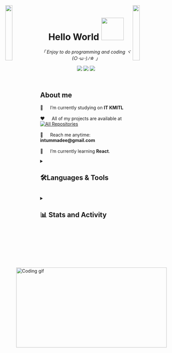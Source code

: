<img align="left" src="https://user-images.githubusercontent.com/65187002/144930161-2f783401-8d27-4fdf-a2f7-cc0ba32f1f1f.gif" width="21%" style="display:inline;">
<img align="right" src="https://user-images.githubusercontent.com/65187002/144930161-2f783401-8d27-4fdf-a2f7-cc0ba32f1f1f.gif" width="21%" style="display:inline;">

<h1 align="center"> Hello World <img src="https://user-images.githubusercontent.com/74038190/219923809-b86dc415-a0c2-4a38-bc88-ad6cf06395a8.gif" width="70px"></h1>

<p align="center">
<em align="center">
 「  Enjoy to do programming and coding  
 ヾ(○･ω･)ﾉ☆ 」 </em>
 <p align="center">
 <a href="https://www.linkedin.com/in/intummadee-maliyam-800856226/"><img src="https://img.shields.io/badge/linkedin-%230077B5.svg?&style=for-the-badge&logo=linkedin&logoColor=white" /></a>
 <a href="mailto:intummadee@gmail.com"><img src="https://img.shields.io/badge/gmail-%23EE0000.svg?&style=for-the-badge&logo=gmail&logoColor=white" /></a>
 <a href="https://www.instagram.com/sakurakazz/"><img src="https://img.shields.io/badge/instagram-%23E4405F.svg?&style=for-the-badge&logo=instagram&logoColor=white" /></a>
 </p>
 

</p>


<!--
![](https://i.imgur.com/waxVImv.png)
-->


<br>
<!--
> 🌱 I’m currently learning [React](https://github.com/Intummadee/GIT_React).


[<img src="https://img.shields.io/badge/linkedin-%230077B5.svg?&style=for-the-badge&logo=linkedin&logoColor=white" />](https://www.linkedin.com/in/intummadee-maliyam-800856226/) 
 [<img src="https://img.shields.io/badge/gmail-%23EE0000.svg?&style=for-the-badge&logo=gmail&logoColor=white">](mailto:intummadee@gmail.com) 
[<img src="https://img.shields.io/badge/twitter-%231DA1F2.svg?&style=for-the-badge&logo=twitter&logoColor=white" />](https://twitter.com/arreyhAbhishek)
 [<img src = "https://img.shields.io/badge/instagram-%23E4405F.svg?&style=for-the-badge&logo=instagram&logoColor=white">](https://www.instagram.com/abhishek_choudhary.99/)
-->
<br>

<!-- About Section -->
 ## About me  
 
<p>
 <img align="right" width="470" height="250" src="https://i.makeagif.com/media/1-17-2021/t80PNA.gif" alt="Coding gif" />
 🔭 &emsp; I’m currently studying on <b>IT KMITL</b> <br/><br/>
 ❤️ &emsp; All of my projects are available at  <a href="https://github.com/Intummadee?tab=repositories" target="_blank"><img alt="All Repositories" title="All Repositories" src="https://img.shields.io/badge/-All%20Repos-2962FF?style=for-the-badge&logo=koding&logoColor=white"/></a> <br/><br/>
 📧 &emsp; Reach me anytime: <b>intummadee@gmail.com</b> <br/><br/>
 🌱 &emsp; I’m currently learning <b>React</b>.

</p>


<details> 
  <summary><h2>🛠️Languages & Tools</h2></summary>
  <!-- Some badges are from https://github.com/Ileriayo/markdown-badges -->

  <h3>👨‍💻 Programming and Markup Languages</h3>
  <p>
   <a href="https://github.com/Ileriayo/markdown-badges"><img src="https://img.shields.io/badge/html5-%23E34F26.svg?style=for-the-badge&logo=html5&logoColor=white" /></a>
   <a href="https://github.com/Ileriayo/markdown-badges"><img src="https://img.shields.io/badge/css3-%231572B6.svg?style=for-the-badge&logo=css3&logoColor=white" /></a>
   <a href="https://github.com/Ileriayo/markdown-badges"><img src="https://img.shields.io/badge/javascript-%23323330.svg?style=for-the-badge&logo=javascript&logoColor=%23F7DF1E" /></a>
   <a href="https://github.com/Ileriayo/markdown-badges"><img src="https://img.shields.io/badge/php-%23777BB4.svg?style=for-the-badge&logo=php&logoColor=white" /></a>
   <a href="https://github.com/Ileriayo/markdown-badges"><img src="https://img.shields.io/badge/java-%23ED8B00.svg?style=for-the-badge&logo=openjdk&logoColor=white" /></a>
   <a href="https://github.com/Ileriayo/markdown-badges"><img src="https://img.shields.io/badge/python-3670A0?style=for-the-badge&logo=python&logoColor=ffdd54" /></a>
   <a href="https://github.com/Ileriayo/markdown-badges"><img src="https://img.shields.io/badge/express.js-%23404d59.svg?style=for-the-badge&logo=express&logoColor=%2361DAFB" /></a>
<!--       <a href="https://skillicons.dev">
       <img src="https://skillicons.dev/icons?i=react,css,html,js" />
      </a>
      <a href="https://skillicons.dev">
       <img src="https://skillicons.dev/icons?i=php,java,py,spring,nodejs,express" />
      </a> -->
  </p>
   <br>
  <h3>🧰 Frameworks and Libraries</h3>

  <p>
   <a href="https://github.com/Ileriayo/markdown-badges"><img src="https://img.shields.io/badge/react_native-%2320232a.svg?style=for-the-badge&logo=react&logoColor=%2361DAFB" /></a>
   <a href="https://github.com/Ileriayo/markdown-badges"><img src="https://img.shields.io/badge/opencv-%23white.svg?style=for-the-badge&logo=opencv&logoColor=white" /></a>
   <a href="https://github.com/Ileriayo/markdown-badges"><img src="https://img.shields.io/badge/tailwindcss-%2338B2AC.svg?style=for-the-badge&logo=tailwind-css&logoColor=white" /></a>
   <a href="https://github.com/Ileriayo/markdown-badges"><img src="https://img.shields.io/badge/threejs-black?style=for-the-badge&logo=three.js&logoColor=white" /></a>
   <a href="https://github.com/Ileriayo/markdown-badges"><img src="https://img.shields.io/badge/vuejs-%2335495e.svg?style=for-the-badge&logo=vuedotjs&logoColor=%234FC08D" /></a>
   <a href="https://github.com/Ileriayo/markdown-badges"><img src="https://img.shields.io/badge/bootstrap-%238511FA.svg?style=for-the-badge&logo=bootstrap&logoColor=white" /></a>
   <a href="https://github.com/Ileriayo/markdown-badges"><img src="https://img.shields.io/badge/django-%23092E20.svg?style=for-the-badge&logo=django&logoColor=white" /></a>
   <a href="https://github.com/Ileriayo/markdown-badges"><img src="https://img.shields.io/badge/jquery-%230769AD.svg?style=for-the-badge&logo=jquery&logoColor=white" /></a>
   <a href="https://github.com/Ileriayo/markdown-badges"><img src="https://img.shields.io/badge/laravel-%23FF2D20.svg?style=for-the-badge&logo=laravel&logoColor=white" /></a>
   <a href="https://github.com/Ileriayo/markdown-badges"><img src="https://img.shields.io/badge/numpy-%23013243.svg?style=for-the-badge&logo=numpy&logoColor=white" /></a>
   <a href="https://github.com/Ileriayo/markdown-badges"><img src="https://img.shields.io/badge/Matplotlib-%23ffffff.svg?style=for-the-badge&logo=Matplotlib&logoColor=black" /></a>
   <a href="https://github.com/Ileriayo/markdown-badges"><img src="https://img.shields.io/badge/pandas-%23150458.svg?style=for-the-badge&logo=pandas&logoColor=white" /></a>
   <a href="https://github.com/Ileriayo/markdown-badges"><img src="https://img.shields.io/badge/node.js-6DA55F?style=for-the-badge&logo=node.js&logoColor=white" /></a>
   <a href="https://github.com/Ileriayo/markdown-badges"><img src="https://img.shields.io/badge/Rabbitmq-FF6600?style=for-the-badge&logo=rabbitmq&logoColor=white" /></a>
   <a href="https://github.com/Ileriayo/markdown-badges"><img src="https://img.shields.io/badge/react-%2320232a.svg?style=for-the-badge&logo=react&logoColor=%2361DAFB" /></a>
   <a href="https://github.com/Ileriayo/markdown-badges"><img src="https://img.shields.io/badge/vite-%23646CFF.svg?style=for-the-badge&logo=vite&logoColor=white" /></a>
<!--       <a href="https://skillicons.dev">
       <img src="https://skillicons.dev/icons?i=opencv,tailwind,threejs,vue,bootstrap,django,jquery,laravel" />
      </a> -->
      
  </p>
 <br>
  <h3>🗄️ Databases and Cloud Hosting</h3>

  <p>
 <a href="https://github.com/Ileriayo/markdown-badges"><img src="https://img.shields.io/badge/MariaDB-003545?style=for-the-badge&logo=mariadb&logoColor=white" /></a>
 <a href="https://github.com/Ileriayo/markdown-badges"><img src="https://img.shields.io/badge/MongoDB-%234ea94b.svg?style=for-the-badge&logo=mongodb&logoColor=white" /></a>
 <a href="https://github.com/Ileriayo/markdown-badges"><img src="https://img.shields.io/badge/mysql-4479A1.svg?style=for-the-badge&logo=mysql&logoColor=white" /></a>
 <a href="https://github.com/Ileriayo/markdown-badges"><img src="https://img.shields.io/badge/firebase-%23039BE5.svg?style=for-the-badge&logo=firebase" /></a>
 <a href="https://github.com/Ileriayo/markdown-badges"><img src="https://img.shields.io/badge/AWS-%23FF9900.svg?style=for-the-badge&logo=amazon-aws&logoColor=white" /></a>
 <a href="https://github.com/Ileriayo/markdown-badges"><img src="https://img.shields.io/badge/GoogleCloud-%234285F4.svg?style=for-the-badge&logo=google-cloud&logoColor=white" /></a>
<!--        <a href="https://skillicons.dev">
       <img src="https://skillicons.dev/icons?i=aws,mongodb,mysql,firebase,gcp" />
       </a>  -->
  </p>
   <br>
  <h3>💻 Software and Tools</h3>

  <p>
   <a href="https://github.com/Ileriayo/markdown-badges"><img src="https://img.shields.io/badge/android%20studio-346ac1?style=for-the-badge&logo=android%20studio&logoColor=white" /></a>
   <a href="https://github.com/Ileriayo/markdown-badges"><img src="https://img.shields.io/badge/Visual%20Studio%20Code-0078d7.svg?style=for-the-badge&logo=visual-studio-code&logoColor=white" /></a>
   <a href="https://github.com/Ileriayo/markdown-badges"><img src="https://img.shields.io/badge/pycharm-143?style=for-the-badge&logo=pycharm&logoColor=black&color=black&labelColor=green" /></a>
   <a href="https://github.com/Ileriayo/markdown-badges"><img src="https://img.shields.io/badge/IntelliJIDEA-000000.svg?style=for-the-badge&logo=intellij-idea&logoColor=white" /></a>
   <a href="https://github.com/Ileriayo/markdown-badges"><img src="https://img.shields.io/badge/Eclipse-FE7A16.svg?style=for-the-badge&logo=Eclipse&logoColor=white" /></a>
   <a href="https://github.com/Ileriayo/markdown-badges"><img src="https://img.shields.io/badge/CodePen-white?style=for-the-badge&logo=codepen&logoColor=black" /></a>
   <a href="https://github.com/Ileriayo/markdown-badges"><img src="https://img.shields.io/badge/Android-3DDC84?style=for-the-badge&logo=android&logoColor=white" /></a>
   <a href="https://github.com/Ileriayo/markdown-badges"><img src="https://img.shields.io/badge/Windows%2011-%230079d5.svg?style=for-the-badge&logo=Windows%2011&logoColor=white" /></a>
   <a href="https://github.com/Ileriayo/markdown-badges"><img src="https://img.shields.io/badge/docker-%230db7ed.svg?style=for-the-badge&logo=docker&logoColor=white" /></a>
   <a href="https://github.com/Ileriayo/markdown-badges"><img src="https://img.shields.io/badge/Notion-%23000000.svg?style=for-the-badge&logo=notion&logoColor=white" /></a>
   <a href="https://github.com/Ileriayo/markdown-badges"><img src="https://img.shields.io/badge/Postman-FF6C37?style=for-the-badge&logo=postman&logoColor=white" /></a>
   <a href="https://github.com/Ileriayo/markdown-badges"><img src="https://img.shields.io/badge/apache-%23D42029.svg?style=for-the-badge&logo=apache&logoColor=white" /></a>
   <a href="https://github.com/Ileriayo/markdown-badges"><img src="https://img.shields.io/badge/jenkins-%232C5263.svg?style=for-the-badge&logo=jenkins&logoColor=white" /></a>
   <a href="https://github.com/Ileriayo/markdown-badges"><img src="https://img.shields.io/badge/Discord-%235865F2.svg?style=for-the-badge&logo=discord&logoColor=white" /></a>
   <a href="https://github.com/Ileriayo/markdown-badges"><img src="https://img.shields.io/badge/github-%23121011.svg?style=for-the-badge&logo=github&logoColor=white" /></a>
   <a href="https://github.com/Ileriayo/markdown-badges"><img src="https://img.shields.io/badge/Brave-FB542B?style=for-the-badge&logo=Brave&logoColor=white" /></a>
   <a href="https://github.com/Ileriayo/markdown-badges"><img src="https://img.shields.io/badge/Canva-%2300C4CC.svg?style=for-the-badge&logo=Canva&logoColor=white" /></a>
   <a href="https://github.com/Ileriayo/markdown-badges"><img src="https://img.shields.io/badge/figma-%23F24E1E.svg?style=for-the-badge&logo=figma&logoColor=white" /></a>    
  </p>
</details>

<br/>


<details> 
  <summary><h2>📊 Stats and Activity</h2></summary>

  <h3>🔥 Streak Stats</h3>

  <!-- GitHub Readme Streak Stats - https://github.com/DenverCoder1/github-readme-streak-stats -->
  <p>
    <a href="https://git.io/streak-stats"><img src="https://streak-stats.demolab.com?user=Intummadee&theme=material-palenight&hide_border=true&mode=weekly" alt="GitHub Streak" /></a>
    <a href="https://github.com/alsiam">
    <img src="https://github-profile-summary-cards.vercel.app/api/cards/profile-details?username=Intummadee&theme=radical" alt="Al Siam's GitHub Contribution"/>
  </a>
  </p>

  <h3>📜 GitHub Profile Stats</h3>

  <!-- https://github.com/anuraghazra/github-readme-stats -->

  

<a href="https://github.com/anuraghazra/github-readme-stats">
  <img height=200 align="center" src="https://github-readme-stats.vercel.app/api?username=Intummadee&theme=omni&hide=contribs&show_icons=true" />
</a>
<a href="https://github.com/anuraghazra/convoychat">
  <img height=200 align="center" src="https://github-readme-stats.vercel.app/api/top-langs?username=Intummadee&layout=compact&langs_count=8&card_width=320&theme=nightowl" />
</a>


  <br/>

 <!-- <b>Note:</b> This is only a metric of the languages my public code consists of and doesn't reflect experience or skill level. --!>
  
  <!-- https://github.com/ashutosh00710/github-readme-activity-graph -->
  
  <h3>🌐 Activity </h3>
  <a href="https://github.com/ashutosh00710/github-readme-activity-graph"><img alt="DenverCoder1's Activity Graph" src="https://github-readme-activity-graph.vercel.app/graph/?username=Intummadee&bg_color=1F222E&color=F8D866&line=F85D7F&point=FFFFFF&hide_border=true" />
  </a>

  <h3>⏳ Wakatime </h3>
  <a href="https://github.com/anuraghazra/github-readme-stats"><img alt="DenverCoder1's Activity Graph" src="https://github-readme-stats.vercel.app/api/wakatime?username=Intummadee&theme=tokyonight" />
  
</details>









<!--

Theme github = https://github.com/anuraghazra/github-readme-stats/blob/master/themes/README.md


**Intummadee/Intummadee** is a ✨ _special_ ✨ repository because its `README.md` (this file) appears on your GitHub profile.

Here are some ideas to get you started:

- 🔭 I’m currently working on ...
- 🌱 I’m currently learning ...
- 👯 I’m looking to collaborate on ...
- 🤔 I’m looking for help with ...
- 💬 Ask me about ...
- 📫 How to reach me: ...
- 😄 Pronouns: ...
- ⚡ Fun fact: ...
-->
